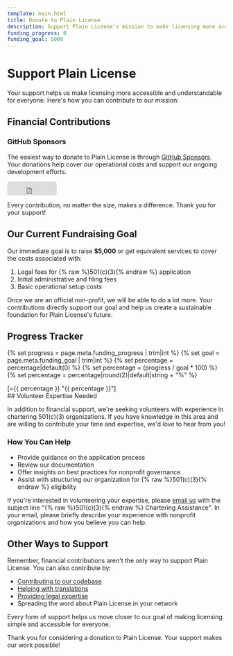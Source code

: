```yaml
---
template: main.html
title: Donate to Plain License
description: Support Plain License's mission to make licensing more accessible and understandable for everyone.
funding_progress: 0
funding_goal: 5000
---
```

# Support Plain License

Your support helps us make licensing more accessible and understandable for everyone. Here's how you can contribute to our mission:

## Financial Contributions

### GitHub Sponsors

The easiest way to donate to Plain License is through [GitHub Sponsors][sponsors]. Your donations help cover our operational costs and support our ongoing development efforts.

<iframe src="https://github.com/sponsors/seekinginfiniteloop/button" title="Sponsor seekinginfiniteloop" height="32" width="114" style="border: 0; border-radius: 6px;"></iframe>

Every contribution, no matter the size, makes a difference. Thank you for your support!

## Our Current Fundraising Goal

Our immediate goal is to raise **$5,000** or get equivalent services to cover the costs associated with:

1. Legal fees for {% raw %}501&lpar;c&rpar;(3){% endraw %} application
2. Initial administrative and filing fees
3. Basic operational setup costs

Once we are an official non-profit, we will be able to do a lot more. Your contributions directly support our goal and help us create a sustainable foundation for Plain License's future.

## Progress Tracker

{% set progress = page.meta.funding_progress | trim|int %}
{% set goal = page.meta.funding_goal | trim|int %}
{% set percentage = percentage|default(0) %}
{% set percentage = (progress / goal * 100) %}
{% set percentage = percentage|round(2)|default|string + "%" %}

<div class="candystripe" markdown>
[={{ percentage }} "{{ percentage }}"]
</div>
## Volunteer Expertise Needed

In addition to financial support, we're seeking volunteers with experience in chartering 501&lpar;c&rpar;(3) organizations. If you have knowledge in this area and are willing to contribute your time and expertise, we'd love to hear from you!

### How You Can Help

- Provide guidance on the application process
- Review our documentation
- Offer insights on best practices for nonprofit governance
- Assist with structuring our organization for {% raw %}501&lpar;c&rpar;(3){% endraw %} eligibility

If you're interested in volunteering your expertise, please [email us][contact] with the subject line "{% raw %}501&lpar;c&rpar;(3){% endraw %} Chartering Assistance". In your email, please briefly describe your experience with nonprofit organizations and how you believe you can help.

## Other Ways to Support

Remember, financial contributions aren't the only way to support Plain License. You can also contribute by:

- [Contributing to our codebase][code]
- [Helping with translations][translate]
- [Providing legal expertise][legal]
- Spreading the word about Plain License in your network

Every form of support helps us move closer to our goal of making licensing simple and accessible for everyone.

Thank you for considering a donation to Plain License. Your support makes our work possible!

[sponsors]: https://github.com/sponsors/seekinginfiniteloop "Sponsor seekinginfiniteloop for Plain License"
[contact]: mailto:adam@plainlicense.org "Email Adam for more information"
[code]: code.md "Developer Contributions"
[translate]: translate.md "Translation Contributions"
[legal]: legal.md "Legal Contributions"
